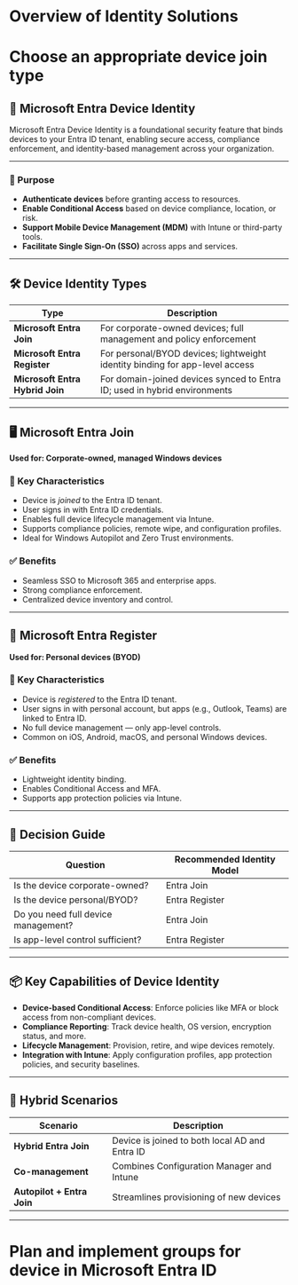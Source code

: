# Overview of Identity Solutions

# Choose an appropriate device join type

## 🔐 Microsoft Entra Device Identity

Microsoft Entra Device Identity is a foundational security feature that binds devices to your Entra ID tenant, enabling secure access, compliance enforcement, and identity-based management across your organization.

---

### 🧩 Purpose

- **Authenticate devices** before granting access to resources.
- **Enable Conditional Access** based on device compliance, location, or risk.
- **Support Mobile Device Management (MDM)** with Intune or third-party tools.
- **Facilitate Single Sign-On (SSO)** across apps and services.

---

## 🛠️ Device Identity Types

| Type                         | Description                                                                 |
|------------------------------|-----------------------------------------------------------------------------|
| **Microsoft Entra Join**     | For corporate-owned devices; full management and policy enforcement         |
| **Microsoft Entra Register** | For personal/BYOD devices; lightweight identity binding for app-level access|
| **Microsoft Entra Hybrid Join** | For domain-joined devices synced to Entra ID; used in hybrid environments   |

---

## 🖥️ Microsoft Entra Join

**Used for: Corporate-owned, managed Windows devices**

### 🔧 Key Characteristics
- Device is *joined* to the Entra ID tenant.
- User signs in with Entra ID credentials.
- Enables full device lifecycle management via Intune.
- Supports compliance policies, remote wipe, and configuration profiles.
- Ideal for Windows Autopilot and Zero Trust environments.

### ✅ Benefits
- Seamless SSO to Microsoft 365 and enterprise apps.
- Strong compliance enforcement.
- Centralized device inventory and control.

---

## 📱 Microsoft Entra Register

**Used for: Personal devices (BYOD)**

### 🔧 Key Characteristics
- Device is *registered* to the Entra ID tenant.
- User signs in with personal account, but apps (e.g., Outlook, Teams) are linked to Entra ID.
- No full device management — only app-level controls.
- Common on iOS, Android, macOS, and personal Windows devices.

### ✅ Benefits
- Lightweight identity binding.
- Enables Conditional Access and MFA.
- Supports app protection policies via Intune.

---

## 🧠 Decision Guide

| Question                             | Recommended Identity Model     |
|-------------------------------------|--------------------------------|
| Is the device corporate-owned?      | Entra Join                     |
| Is the device personal/BYOD?        | Entra Register                 |
| Do you need full device management? | Entra Join                     |
| Is app-level control sufficient?    | Entra Register                 |

---

## 📦 Key Capabilities of Device Identity

- **Device-based Conditional Access**: Enforce policies like MFA or block access from non-compliant devices.
- **Compliance Reporting**: Track device health, OS version, encryption status, and more.
- **Lifecycle Management**: Provision, retire, and wipe devices remotely.
- **Integration with Intune**: Apply configuration profiles, app protection policies, and security baselines.

---

## 🧩 Hybrid Scenarios

| Scenario                          | Description                                  |
|----------------------------------|----------------------------------------------|
| **Hybrid Entra Join**            | Device is joined to both local AD and Entra ID |
| **Co-management**                | Combines Configuration Manager and Intune    |
| **Autopilot + Entra Join**       | Streamlines provisioning of new devices      |

---



# Plan and implement groups for device in Microsoft Entra ID
